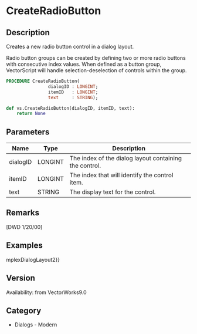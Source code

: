 # CreateRadioButton

## Description
Creates a new radio button control in a dialog layout.

Radio button groups can be created by defining two or more radio buttons with consecutive index values. When defined as a button group, VectorScript will handle selection-deselection of controls within the group.

```pascal
PROCEDURE CreateRadioButton(
				dialogID : LONGINT;
				itemID   : LONGINT;
				text     : STRING);
```

```python
def vs.CreateRadioButton(dialogID, itemID, text):
    return None
```

## Parameters
|Name|Type|Description|
|---|---|---|
|dialogID|LONGINT|The index of the dialog layout containing the control.|
|itemID|LONGINT|The index that will identify the control item.|
|text|STRING|The display text for the control.|

## Remarks
[DWD 1/20/00]

## Examples
mplexDialogLayout2}}

## Version
Availability: from VectorWorks9.0

## Category
* Dialogs - Modern

